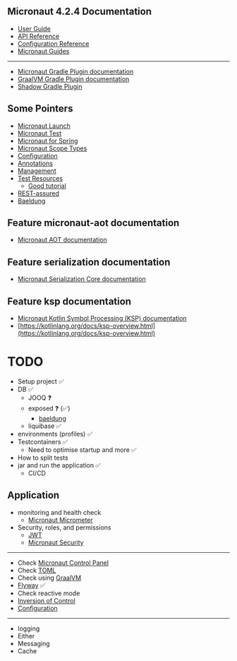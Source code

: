 ## Micronaut 4.2.4 Documentation

- [User Guide](https://docs.micronaut.io/4.2.4/guide/index.html)
- [API Reference](https://docs.micronaut.io/4.2.4/api/index.html)
- [Configuration Reference](https://docs.micronaut.io/4.2.4/guide/configurationreference.html)
- [Micronaut Guides](https://guides.micronaut.io/index.html)

---

- [Micronaut Gradle Plugin documentation](https://micronaut-projects.github.io/micronaut-gradle-plugin/latest/)
- [GraalVM Gradle Plugin documentation](https://graalvm.github.io/native-build-tools/latest/gradle-plugin.html)
- [Shadow Gradle Plugin](https://plugins.gradle.org/plugin/com.github.johnrengelman.shadow)

## Some Pointers 

- [Micronaut Launch](https://micronaut.io/launch)
- [Micronaut Test](https://micronaut-projects.github.io/micronaut-test/latest/guide/)
- [Micronaut for Spring](https://micronaut-projects.github.io/micronaut-spring/latest/guide/)
- [Micronaut Scope Types](https://guides.micronaut.io/latest/micronaut-scope-types-gradle-java.html)
- [Configuration](https://guides.micronaut.io/latest/micronaut-configuration-gradle-kotlin.html)
- [Annotations](https://www.baeldung.com/kotlin/annotations)
- [Management](https://docs.micronaut.io/latest/guide/#management)
- [Test Resources](https://micronaut-projects.github.io/micronaut-test-resources/latest/guide/#modules-testcontainers)
  - [Good tutorial](https://guides.micronaut.io/latest/replace-h2-with-real-database-for-testing.html)
- [REST-assured](https://github.com/rest-assured/rest-assured/wiki/)
- [Baeldung](https://www.baeldung.com/micronaut)

## Feature micronaut-aot documentation

- [Micronaut AOT documentation](https://micronaut-projects.github.io/micronaut-aot/latest/guide/)

## Feature serialization documentation

- [Micronaut Serialization Core documentation](https://micronaut-projects.github.io/micronaut-serialization/latest/guide/)

## Feature ksp documentation

- [Micronaut Kotlin Symbol Processing (KSP) documentation](https://docs.micronaut.io/latest/guide/#kotlin)
- [https://kotlinlang.org/docs/ksp-overview.html](https://kotlinlang.org/docs/ksp-overview.html)

# TODO

- Setup project ✅
- DB ✅
  - JOOQ ❓
  - exposed ❓ (✅)
    - [baeldung](https://www.baeldung.com/kotlin/exposed-persistence)
  - liquibase ✅
- environments (profiles) ✅
- Testcontainers ✅
  - Need to optimise startup and more ✅
- How to split tests
- jar and run the application ✅
  - CI/CD

## Application

- monitoring and health check
  - [Micronaut Micrometer](https://micronaut-projects.github.io/micronaut-micrometer/latest/guide/)
- Security, roles, and permissions
  - [JWT](https://guides.micronaut.io/latest/micronaut-security-jwt-gradle-kotlin.html)
  - [Micronaut Security](https://micronaut-projects.github.io/micronaut-security/latest/guide/index.html#custom)

---

- Check [Micronaut Control Panel](https://micronaut-projects.github.io/micronaut-control-panel/latest/guide/)
- Check [TOML](https://toml.io/en/)
- Check using [GraalVM](https://guides.micronaut.io/latest/creating-your-first-micronaut-app-maven-kotlin.html)
- [Flyway](https://micronaut-projects.github.io/micronaut-flyway/latest/guide/) ✅
- Check reactive mode
- [Inversion of Control](https://docs.micronaut.io/latest/guide/#beans)
- [Configuration](https://docs.micronaut.io/latest/guide/#configuration)

---

- logging
- Either
- Messaging
- Cache
